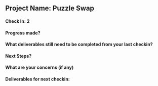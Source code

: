 ## Project Name: Puzzle Swap

#### Check In: 2

#### Progress made?

#### What deliverables still need to be completed from your last checkin?

#### Next Steps?

#### What are your concerns (if any)

#### Deliverables for next checkin:
